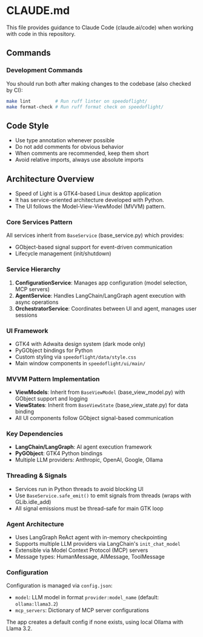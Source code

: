 # CLAUDE.md

This file provides guidance to Claude Code (claude.ai/code) when working with code in this repository.

## Commands

### Development Commands
You should run both after making changes to the codebase (also checked by CI):

```bash
make lint         # Run ruff linter on speedoflight/
make format-check # Run ruff format check on speedoflight/
```

## Code Style
- Use type annotation whenever possible
- Do not add comments for obvious behavior
- When comments are recommended, keep them short
- Avoid relative imports, always use absolute imports

## Architecture Overview
- Speed of Light is a GTK4-based Linux desktop application
- It has service-oriented architecture developed with Python.
- The UI follows the Model-View-ViewModel (MVVM) pattern.

### Core Services Pattern
All services inherit from `BaseService` (base_service.py) which provides:
- GObject-based signal support for event-driven communication
- Lifecycle management (init/shutdown)

### Service Hierarchy
1. **ConfigurationService**: Manages app configuration (model selection, MCP servers)
2. **AgentService**: Handles LangChain/LangGraph agent execution with async operations
3. **OrchestratorService**: Coordinates between UI and agent, manages user sessions

### UI Framework
- GTK4 with Adwaita design system (dark mode only)
- PyGObject bindings for Python
- Custom styling via `speedoflight/data/style.css`
- Main window components in `speedoflight/ui/main/`

### MVVM Pattern Implementation
- **ViewModels**: Inherit from `BaseViewModel` (base_view_model.py) with GObject support and logging
- **ViewStates**: Inherit from `BaseViewState` (base_view_state.py) for data binding
- All UI components follow GObject signal-based communication

### Key Dependencies
- **LangChain/LangGraph**: AI agent execution framework
- **PyGObject**: GTK4 Python bindings
- Multiple LLM providers: Anthropic, OpenAI, Google, Ollama

### Threading & Signals
- Services run in Python threads to avoid blocking UI
- Use `BaseService.safe_emit()` to emit signals from threads (wraps with GLib.idle_add)
- All signal emissions must be thread-safe for main GTK loop

### Agent Architecture
- Uses LangGraph ReAct agent with in-memory checkpointing
- Supports multiple LLM providers via LangChain's `init_chat_model`
- Extensible via Model Context Protocol (MCP) servers
- Message types: HumanMessage, AIMessage, ToolMessage

### Configuration
Configuration is managed via `config.json`:
- `model`: LLM model in format `provider:model_name` (default: `ollama:llama3.2`)
- `mcp_servers`: Dictionary of MCP server configurations

The app creates a default config if none exists, using local Ollama with Llama 3.2.